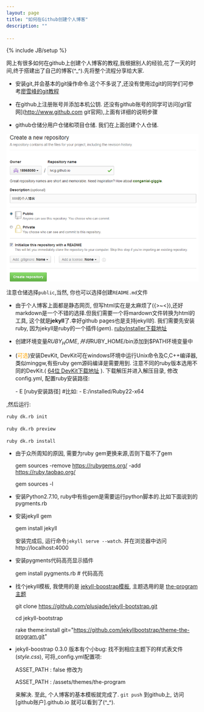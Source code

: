 ```yaml
---
layout: page
title: "如何在Github创建个人博客"
description: ""

---
```

{% include JB/setup %}

  网上有很多如何在github上创建个人博客的教程,我根据别人的经验,花了一天的时间,终于搭建出了自己的博客(^_^).先将整个流程分享给大家.

- 安装git,并会基本的git操作命令.这个不多说了,还没有使用过git的同学们可参考[廖雪峰的git教程](http://www.liaoxuefeng.com/wiki/0013739516305929606dd18361248578c67b8067c8c017b000 "廖雪峰的git教程") 

- 在github上注册账号并添加本机公钥. 还没有github账号的同学可访问[git官网](http://www.github.com git官网),上面有详细的说明步骤

- github仓储分用户仓储和项目仓储. 我们在上面创建个人仓储.

![github-create-user-repo](../assets/attachment/img/work/buildlog/github-create-user-repo.png)

注意仓储选择`public`,当然, 你也可以选择创建`README.md`文件

- 由于个人博客上面都是静态网页, 但写html实在是太麻烦了({>~<}),还好markdown是一个不错的选择.但我们需要一个将mardown文件转换为html的工具, 这个就是**jekyll**了.幸好github pages也是支持jekyll的. 我们需要先安装ruby, 因为jekyll是ruby的一个插件(*gem*). [rubyInstaller下载地址](http://www.ruby-lang.org/en/downloads/ "ruby下载地址")
	
- 创建环境变量$RUBY_HOME,并将$RUBY_HOME/bin添加到$PATH环境变量中

- (<font color="orange">可选</font>)安装DevKit, DevKit可在windows环境中运行Unix命令及C,C++编译器,类似minggw,有些ruby gem源码编译是需要用到. 注意不同的ruby版本选用不同的DevKit.( [64位 DevKit下载地址](http://dl.bintray.com/oneclick/rubyinstaller/DevKit-mingw64-64-4.7.2-20130224-1432-sfx.exe  "DevKit下载地址") ). 下载解压并进入解压目录, 修改config.yml, 配置ruby安装路径: <br />

	\- E [ruby安装路径]    #比如: - E:/installed/Ruby22-x64

,然后运行: <br />

	ruby dk.rb init
	
	ruby dk.rb preview

	ruby dk.rb install
	
- 由于众所周知的原因, 需要为ruby gem更换来源,否则下载不了gem

	gem sources -remove https://rubygems.org/ -add https://ruby.taobao.org/

	gem sources -l

- 安装Python2.7.10, ruby中有些gem是需要运行python脚本的.比如下面说到的pygments.rb
		
- 安装jekyll gem

	gem install jekyll

  安装完成后, 运行命令`jekyll serve --watch`. 并在浏览器中访问 http://localhost:4000 

- 安装pygments代码高亮显示插件

	gem install pygments.rb # 代码高亮

- 找个jekyll模板, 我使用的是 [jekyll-boostrap模板](https://github.com/plusjade/jekyll-bootstrap.git "jekyll-boostrap模板"), 主题选用的是 [the-program主题](https://github.com/jekyllbootstrap/theme-the-program.git "the-program主题") 

	git clone https://github.com/plusjade/jekyll-bootstrap.git

	cd jekyll-bootstrap

	rake theme:install git="https://github.com/jekyllbootstrap/theme-the-program.git"

- jekyll-boostrap 0.3.0 版本有个小bug: 找不到相应主题下的样式表文件(*style.css*), 可将_config.yml配置项:

	ASSET_PATH : false  修改为
	
	ASSET_PATH : /assets/themes/the-program
  
  来解决. 
  至此, 个人博客的基本模板就完成了. `git push` 到github上, 访问 [github账户].github.io 就可以看到了(^_^).